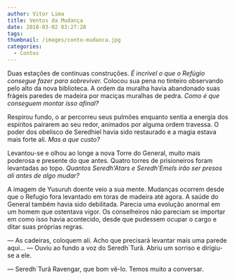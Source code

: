 ```yaml
---
author: Vitor Lima
title: Ventos da Mudança
date: 2018-03-02 03:27:28
tags:
thumbnail: /images/conto-mudanca.jpg
categories:
  - Contos
---
```

Duas estações de contínuas construções. *É incrível o que o Refúgio consegue fazer para sobreviver.* Colocou sua pena no tinteiro observando pelo alto da nova biblioteca. A ordem da muralha havia abandonado suas frágeis paredes de madeira por maciças muralhas de pedra. *Como é que conseguem montar isso afinal?*

Respirou fundo, o ar percorreu seus pulmões enquanto sentia a energia dos espíritos pairarem ao seu redor, animados por alguma ordem travessa. O poder dos obelisco de Seredhiel havia sido restaurado e a magia estava mais forte ali. *Mas a que custo?*

Levantou-se e olhou ao longe a nova Torre do General, muito mais poderosa e presente do que antes. Quatro torres de prisioneiros foram levantadas ao topo. *Quantos Seredh'Atars e Seredh'Emels irão ser presos ali antes de algo mudar?*

A imagem de Yusuruh doente veio a sua mente. Mudanças ocorrem desde que o Refugio fora levantado em toras de madeira até agora. A saúde do General também havia sido debilitada. Parecia uma evolução anormal em um homem que ostentava vigor. Os conselheiros não pareciam se importar em como isso havia acontecido, desde que pudessem ocupar o cargo e ditar suas próprias regras.

— As cadeiras, coloquem ali. Acho que precisará levantar mais uma parede aqui… — Ouviu ao fundo a voz do Seredh`Turã. Abriu um sorriso e dirigiu-se a ele.

— Seredh`Turã Ravengar, que bom vê-lo. Temos muito a conversar.

